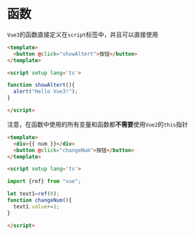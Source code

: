 # 函数

`Vue3`的函数直接定义在`script`标签中，并且可以直接使用

```html
<template>
  <button @click="showAltert">按钮</button>
</template>

<script setup lang='ts'>

function showAltert(){
  alert("Hello Vue3!");
}

</script>
```

注意，在函数中使用的所有变量和函数都**不需要**使用`Vue2`的`this`指针

```html
<template>
  <div>{{ num }}</div>
  <button @click="changeNum">按钮</button>
</template>

<script setup lang='ts'>

import {ref} from "vue";

let text1=ref(0);
function changeNum(){
  text1.value+=1;
}

</script>
```